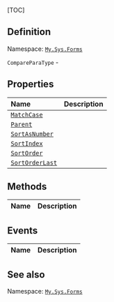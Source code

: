 [TOC]
## Definition
Namespace: [`My.Sys.Forms`](My.Sys.Forms.md)

`CompareParaType` - 

## Properties
|Name|Description|
| :------------ | :------------ |
|[`MatchCase`]("CompareParaType.MatchCase.md")||
|[`Parent`]("CompareParaType.Parent.md")||
|[`SortAsNumber`]("CompareParaType.SortAsNumber.md")||
|[`SortIndex`]("CompareParaType.SortIndex.md")||
|[`SortOrder`]("CompareParaType.SortOrder.md")||
|[`SortOrderLast`]("CompareParaType.SortOrderLast.md")||

## Methods
|Name|Description|
| :------------ | :------------ |
## Events
|Name|Description|
| :------------ | :------------ |
## See also
Namespace: [`My.Sys.Forms`](My.Sys.Forms.md)
